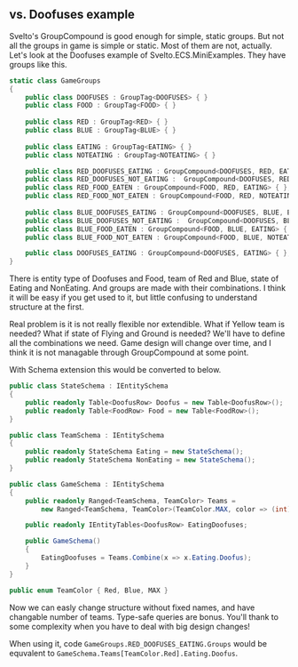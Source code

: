 ## vs. Doofuses example
Svelto's GroupCompound is good enough for simple, static groups. But not all the groups in game is simple or static. Most of them are not, actually. Let's look at the Doofuses example of Svelto.ECS.MiniExamples. They have groups like this.
```csharp
static class GameGroups
{
    public class DOOFUSES : GroupTag<DOOFUSES> { }
    public class FOOD : GroupTag<FOOD> { }
    
    public class RED : GroupTag<RED> { }
    public class BLUE : GroupTag<BLUE> { }
    
    public class EATING : GroupTag<EATING> { }
    public class NOTEATING : GroupTag<NOTEATING> { }

    public class RED_DOOFUSES_EATING : GroupCompound<DOOFUSES, RED, EATING> { };
    public class RED_DOOFUSES_NOT_EATING :  GroupCompound<DOOFUSES, RED, NOTEATING> { };
    public class RED_FOOD_EATEN : GroupCompound<FOOD, RED, EATING> { };
    public class RED_FOOD_NOT_EATEN : GroupCompound<FOOD, RED, NOTEATING> { };
    
    public class BLUE_DOOFUSES_EATING : GroupCompound<DOOFUSES, BLUE, EATING> { };
    public class BLUE_DOOFUSES_NOT_EATING :  GroupCompound<DOOFUSES, BLUE, NOTEATING> { };
    public class BLUE_FOOD_EATEN : GroupCompound<FOOD, BLUE, EATING> { };
    public class BLUE_FOOD_NOT_EATEN : GroupCompound<FOOD, BLUE, NOTEATING> { };

    public class DOOFUSES_EATING : GroupCompound<DOOFUSES, EATING> { };
}
```
There is entity type of Doofuses and Food, team of Red and Blue, state of Eating and NonEating. And groups are made with their combinations. I think it will be easy if you get used to it, but little confusing to understand structure at the first.

Real problem is it is not really flexible nor extendible. What if Yellow team is needed? What if state of Flying and Ground is needed? We'll have to define all the combinations we need. Game design will change over time, and I think it is not managable through GroupCompound at some point. 

With Schema extension this would be converted to below.
```csharp
public class StateSchema : IEntitySchema
{
    public readonly Table<DoofusRow> Doofus = new Table<DoofusRow>();
    public readonly Table<FoodRow> Food = new Table<FoodRow>();
}

public class TeamSchema : IEntitySchema
{
    public readonly StateSchema Eating = new StateSchema();
    public readonly StateSchema NonEating = new StateSchema();
}

public class GameSchema : IEntitySchema
{
    public readonly Ranged<TeamSchema, TeamColor> Teams =
        new Ranged<TeamSchema, TeamColor>(TeamColor.MAX, color => (int)color);

    public readonly IEntityTables<DoofusRow> EatingDoofuses;

    public GameSchema()
    {
        EatingDoofuses = Teams.Combine(x => x.Eating.Doofus);
    }
}

public enum TeamColor { Red, Blue, MAX }
```
Now we can easly change structure without fixed names, and have changable number of teams. Type-safe queries are bonus. You'll thank to some complexity when you have to deal with big design changes!

When using it, code `GameGroups.RED_DOOFUSES_EATING.Groups` would be equvalent to `GameSchema.Teams[TeamColor.Red].Eating.Doofus`.
